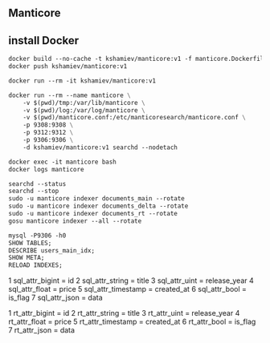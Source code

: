 ## Manticore

## install Docker

```dockerfile
docker build --no-cache -t kshamiev/manticore:v1 -f manticore.Dockerfile .
docker push kshamiev/manticore:v1

docker run --rm -it kshamiev/manticore:v1

docker run --rm --name manticore \
	-v $(pwd)/tmp:/var/lib/manticore \
	-v $(pwd)/log:/var/log/manticore \
	-v $(pwd)/manticore.conf:/etc/manticoresearch/manticore.conf \
	-p 9308:9308 \
	-p 9312:9312 \
	-p 9306:9306 \
	-d kshamiev/manticore:v1 searchd --nodetach

docker exec -it manticore bash
docker logs manticore

searchd --status
searchd --stop
sudo -u manticore indexer documents_main --rotate
sudo -u manticore indexer documents_delta --rotate
sudo -u manticore indexer documents_rt --rotate
gosu manticore indexer --all --rotate

mysql -P9306 -h0
SHOW TABLES;
DESCRIBE users_main_idx;
SHOW META;
RELOAD INDEXES;
```

1 sql_attr_bigint = id
2 sql_attr_string = title
3 sql_attr_uint = release_year
4 sql_attr_float = price
5 sql_attr_timestamp = created_at
6 sql_attr_bool = is_flag
7 sql_attr_json = data

1 rt_attr_bigint = id
2 rt_attr_string = title
3 rt_attr_uint = release_year
4 rt_attr_float = price
5 rt_attr_timestamp = created_at
6 rt_attr_bool = is_flag
7 rt_attr_json = data
